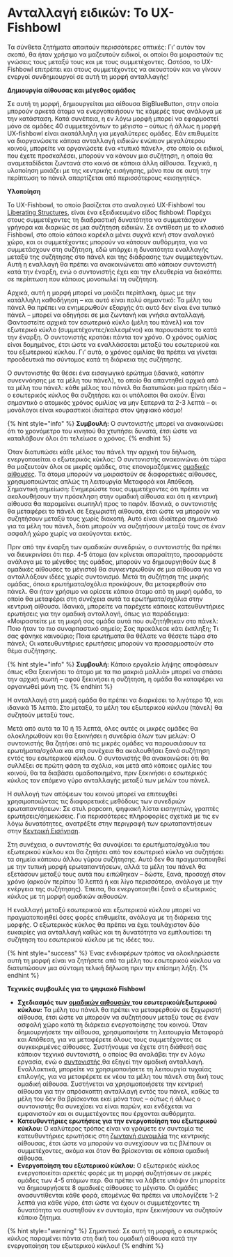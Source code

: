 # Ανταλλαγή ειδικών: Το UX-Fishbowl

Τα σύνθετα ζητήματα απαιτούν περισσότερες οπτικές: Γι’ αυτόν τον σκοπό, θα ήταν χρήσιμο να μαζευτούν ειδικοί, οι οποίοι θα μοιραστούν τις γνώσεις τους μεταξύ τους και με τους συμμετέχοντες. Ωστόσο, το UX-Fishbowl επιτρέπει και στους συμμετέχοντες να ακουστούν και να γίνουν ενεργοί συνδημιουργοί σε αυτή τη μορφή ανταλλαγής!

**Δημιουργία αίθουσας και μέγεθος ομάδας**

Σε αυτή τη μορφή, δημιουργείται μια αίθουσα BigBlueButton, στην οποία μπορούν αρκετά άτομα να ενεργοποιήσουν τις κάμερές τους ανάλογα με την κατάσταση. Κατά συνέπεια, η εν λόγω μορφή μπορεί να εφαρμοστεί μόνο σε ομάδες 40 συμμετεχόντων το μέγιστο – ούτως ή άλλως η μορφή UX-fishbowl είναι ακατάλληλη για μεγαλύτερες ομάδες. Εάν επιθυμείτε να διοργανώσετε κάποια ανταλλαγή ειδικών ενώπιον μεγαλύτερου κοινού, μπορείτε να οργανώσετε ένα «τυπικό πάνελ», στο οποίο οι ειδικοί, που έχετε προσκαλέσει, μπορούν να κάνουν μια συζήτηση, η οποία θα αναμεταδίδεται ζωντανά στο κοινό σε κάποια άλλη αίθουσα. Τεχνικά, η υλοποίηση μοιάζει με της κεντρικής εισήγησης, μόνο που σε αυτή την περίπτωση το πάνελ απαρτίζεται από περισσότερους «εισηγητές».  


**Υλοποίηση**

Το UX-Fishbowl, το οποίο βασίζεται στο αναλογικό UX-Fishbowl του [Liberating Structures](https://liberatingstructures.de/liberating-structures-menue/user-experience-fishbowl/), είναι ένα εξειδικευμένο είδος fishbowl: Παρέχει στους συμμετέχοντες τη διαδραστική δυνατότητα να συμμετάσχουν γρήγορα και διαρκώς σε μια συζήτηση ειδικών. Σε αντίθεση με το κλασικό Fishbowl, στο οποίο κάποια καρέκλα μένει συχνά κενή στον αναλογικό χώρο, και οι συμμετέχοντες μπορούν να κάτσουν αυθόρμητα, για να συμμετάσχουν στη συζήτηση, εδώ υπάρχει η δυνατότητα εναλλαγής μεταξύ της συζήτησης στο πάνελ και της διάδρασης των συμμετεχόντων. Αυτή η εναλλαγή θα πρέπει να ανακοινώνεται από κάποιον συντονιστή κατά την έναρξη, ενώ ο συντονιστής έχει και την ελευθερία να διακόπτει σε περίπτωση που κάποιος μονοπωλεί τη συζήτηση.

Αρχικά, αυτή η μορφή μπορεί να μοιάζει περίπλοκη, όμως με την κατάλληλη καθοδήγηση – και αυτό είναι πολύ σημαντικό: Τα μέλη του πάνελ θα πρέπει να ενημερωθούν εξαρχής ότι αυτό δεν είναι ένα τυπικό πάνελ – μπορεί να οδηγήσει σε μια ζωντανή και γνήσια ανταλλαγή. Φανταστείτε αρχικά τον εσωτερικό κύκλο \(μέλη του πάνελ\) και τον εξωτερικό κύκλο \(συμμετέχοντες/καλεσμένοι\) και παρουσιάστε το κατά την έναρξη. Ο συντονιστής κρατάει πάντα τον χρόνο. Ο χρόνος ομιλίας είναι δομημένος, έτσι ώστε να εναλλάσσεται μεταξύ του εσωτερικού και του εξωτερικού κύκλου. Γι’ αυτό, ο χρόνος ομιλίας θα πρέπει να γίνεται προοδευτικά πιο σύντομος κατά τη διάρκεια της συζήτησης.

Ο συντονιστής θα θέσει ένα εισαγωγικό ερώτημα \(ιδανικά, κατόπιν συνεννόησης με τα μέλη του πάνελ\), το οποίο θα απαντηθεί αρχικά από τα μέλη του πάνελ: κάθε μέλος του πάνελ θα διατυπώσει μια πρώτη ιδέα – ο εσωτερικός κύκλος θα συζητήσει και οι υπόλοιποι θα ακούν. Είναι σημαντικό ο ατομικός χρόνος ομιλίας να μην ξεπερνά τα 2-3 λεπτά – οι μονόλογοι είναι κουραστικοί ιδιαίτερα στον ψηφιακό κόσμο!

{% hint style="info" %}
**Συμβουλή:** Ο συντονιστής μπορεί να ανακοινώσει ότι το χρονόμετρο του κινητού θα χτυπήσει δυνατά, έτσι ώστε να καταλάβουν όλοι ότι τελείωσε ο χρόνος.
{% endhint %}

Όταν διατυπώσει κάθε μέλος του πάνελ την αρχική του δήλωση, ενεργοποιείται ο εξωτερικός κύκλος: Ο συντονιστής ανακοινώνει ότι τώρα θα μαζευτούν όλοι σε μικρές ομάδες, στις επονομαζόμενες [ομαδικές αίθουσες](https://app.gitbook.com/@dina-international/s/manual/~/drafts/-MacMIdUw2a7ZB3uJUbt/v/gre/funktionalitaeten/bigbluebutton/breakout-gruppenraeume). Τα άτομα μπορούν να μοιραστούν σε διαφορετικές αίθουσες, χρησιμοποιώντας απλώς τη λειτουργία Μεταφορά και Απόθεση. Σημαντική σημείωση: Ενημερώστε τους συμμετέχοντες ότι πρέπει να ακολουθήσουν την πρόσκληση στην ομαδική αίθουσα και ότι η κεντρική αίθουσα θα παραμείνει σιωπηλή προς το παρόν. Ιδανικά, ο συντονιστής θα μεταφέρει το πάνελ σε ξεχωριστή αίθουσα, έτσι ώστε να μπορούν να συζητήσουν μεταξύ τους χωρίς διακοπή. Αυτό είναι ιδιαίτερα σημαντικό για τα μέλη του πάνελ, διότι μπορούν να συζητήσουν μεταξύ τους σε έναν ασφαλή χώρο χωρίς να ακούγονται εκτός.

Πριν από την έναρξη των ομαδικών συνεδριών, ο συντονιστής θα πρέπει να διευκρινίσει ότι περ. 4-5 άτομα \(αν κρίνεται απαραίτητο, προσαρμόστε ανάλογα με το μέγεθος της ομάδας, μπορούν να δημιουργηθούν έως 8 ομαδικές αίθουσες το μέγιστο\) θα συγκεντρωθούν σε μια αίθουσα για να ανταλλάξουν ιδέες χωρίς συντονισμό. Μετά τη συζήτηση της μικρής ομάδας, όποια ερωτήματα/σχόλια προκύψουν, θα μεταφερθούν στο πάνελ. Θα ήταν χρήσιμο να ορίσετε κάποιο άτομο από τη μικρή ομάδα, το οποίο θα μεταφέρει στη συνέχεια αυτά τα ερωτήματα/σχόλια στην κεντρική αίθουσα. Ιδανικά, μπορείτε να παρέχετε κάποιες κατευθυντήριες ερωτήσεις για την ομαδική ανταλλαγή, όπως για παράδειγμα: «Μοιραστείτε με τη μικρή σας ομάδα αυτά που συζητήθηκαν στο πάνελ: Ποιο ήταν το πιο συναρπαστικό σημείο; Σας προκάλεσε κάτι έκπληξη; Τι σας φάνηκε καινούριο; Ποια ερωτήματα θα θέλατε να θέσετε τώρα στο πάνελ; Οι κατευθυντήριες ερωτήσεις μπορούν να προσαρμοστούν στο θέμα συζήτησης.

{% hint style="info" %}
**Συμβουλή:** Κάποιο εργαλείο λήψης αποφάσεων όπως «Θα ξεκινήσει το άτομο με τα πιο μακριά μαλλιά» μπορεί να σπάσει την αρχική σιωπή – αφού ξεκινήσει η συζήτηση, η ομάδα θα καταφέρει να οργανωθεί μόνη της.
{% endhint %}

Η ανταλλαγή στη μικρή ομάδα θα πρέπει να διαρκέσει το λιγότερο 10, και ιδανικά 15 λεπτά. Στο μεταξύ, τα μέλη του εξωτερικού κύκλου \(πάνελ\) θα συζητούν μεταξύ τους.

Μετά από αυτά τα 10 ή 15 λεπτά, όλες αυτές οι μικρές ομάδες θα ολοκληρωθούν και θα ξεκινήσει η συνεδρία όλων των μελών: Ο συντονιστής θα ζητήσει από τις μικρές ομάδες να παρουσιάσουν τα ερωτήματα/σχόλια και στη συνέχεια θα ακολουθήσει ξανά συζήτηση εντός του εσωτερικού κύκλου. Ο συντονιστής θα ανακοινώσει ότι θα συλλέξει σε πρώτη φάση τα σχόλια, και μετά από κάποιες ομιλίες του κοινού, θα τα διαβάσει ομαδοποιημένα, πριν ξεκινήσει ο εσωτερικός κύκλος τον επόμενο γύρο ανταλλαγής μεταξύ των μελών του πάνελ.  
  
Η συλλογή των απόψεων του κοινού μπορεί να επιτευχθεί χρησιμοποιώντας τις διαφορετικές μεθόδους των συνεδριών ερωταπαντήσεων: Σε στυλ popcorn, ψηφιακή λίστα εισηγητών, γραπτές ερωτήσεις/σημειώσεις. Για περισσότερες πληροφορίες σχετικά με τις εν λόγω δυνατότητες, ανατρέξτε στην περιγραφή των ερωταπαντήσεων στην [Κεντρική Εισήγηση](https://app.gitbook.com/@dina-international/s/manual/~/drafts/-MacMIdUw2a7ZB3uJUbt/v/gre/formate/input/fishbowl).  
  
Στη συνέχεια, ο συντονιστής θα συνοψίσει τα ερωτήματα/σχόλια του εξωτερικού κύκλου και θα ζητήσει από τον εσωτερικό κύκλο να συζητήσει τα σημεία κάποιου άλλου γύρου συζήτησης. Αυτό δεν θα πραγματοποιηθεί με την τυπική μορφή ερωταπαντήσεων, αλλά τα μέλη του πάνελ θα εξετάσουν μεταξύ τους αυτά που ειπώθηκαν – δώστε, ξανά, προσοχή στον χρόνο \(αρκούν περίπου 10 λεπτά ή και λίγο περισσότερο, ανάλογα με την ενέργεια της συζήτησης\). Έπειτα, θα ενεργοποιηθεί ξανά ο εξωτερικός κύκλος με τη μορφή ομαδικών αιθουσών.  
  
Η εναλλαγή μεταξύ εσωτερικού και εξωτερικού κύκλου μπορεί να πραγματοποιηθεί όσες φορές επιθυμείτε, ανάλογα με τη διάρκεια της μορφής. Ο εξωτερικός κύκλος θα πρέπει να έχει τουλάχιστον δύο ευκαιρίες για ανταλλαγή καθώς και τη δυνατότητα να εμπλουτίσει τη συζήτηση του εσωτερικού κύκλου με τις ιδέες του.

{% hint style="success" %}
Ένας ενδιαφέρων τρόπος να ολοκληρώσετε αυτή τη μορφή είναι να ζητήσετε από τα μέλη του εσωτερικού κύκλου να διατυπώσουν μια σύντομη τελική δήλωση πριν την επίσημη λήξη.
{% endhint %}

**Τεχνικές συμβουλές για το ψηφιακό Fishbowl**

* **Σχεδιασμός των** [**ομαδικών αιθουσών** ](https://app.gitbook.com/@dina-international/s/manual/~/drafts/-MacOOIRUVPkazY3ue3i/v/gre/funktionalitaeten/bigbluebutton/breakout-gruppenraeume)**του εσωτερικού/εξωτερικού κύκλου:** Τα μέλη του πάνελ θα πρέπει να μεταφερθούν σε ξεχωριστή αίθουσα, έτσι ώστε να μπορούν να συζητήσουν μεταξύ τους σε έναν ασφαλή χώρο κατά τη διάρκεια ενεργοποίησης του κοινού. Όταν δημιουργήσετε την αίθουσα, χρησιμοποιήστε τη λειτουργία Μεταφορά και Απόθεση, για να μεταφέρετε όλους τους συμμετέχοντες σε συγκεκριμένες αίθουσες. Συστήνουμε να έχετε στη διάθεσή σας κάποιον τεχνικό συντονιστή, ο οποίος θα αναλάβει την εν λόγω εργασία, ενώ ο [συντονιστής ](https://app.gitbook.com/@dina-international/s/manual/~/drafts/-MacOOIRUVPkazY3ue3i/v/gre/funktionalitaeten/bigbluebutton/moderator-innen-rechte)θα εξηγεί την ομαδική ανταλλαγή. Εναλλακτικά, μπορείτε να χρησιμοποιήσετε τη λειτουργία τυχαίας επιλογής, για να μεταφέρετε εκ νέου τα μέλη του πάνελ στη δική τους ομαδική αίθουσα. Συστήνεται να χρησιμοποιήσετε την κεντρική αίθουσα για την απρόσκοπτη ανταλλαγή εντός του πάνελ, καθώς τα μέλη του δεν θα βρίσκονται εκεί μόνα τους – ούτως ή άλλως ο συντονιστής θα συνεχίσει να είναι παρών, και ενδέχεται να εμφανιστούν και οι συμμετέχοντες που έρχονται αυθόρμητα.
* **Κατευθυντήριες ερωτήσεις για την ενεργοποίηση του εξωτερικού κύκλου:** Ο καλύτερος τρόπος είναι να γράψετε εν συντομία τις κατευθυντήριες ερωτήσεις στη [ζωντανή συνομιλία](https://app.gitbook.com/@dina-international/s/manual/~/drafts/-MacOOIRUVPkazY3ue3i/v/gre/funktionalitaeten/bigbluebutton/interaktion) της κεντρικής αίθουσας, έτσι ώστε να μπορούν να συνεχίσουν να τις βλέπουν οι συμμετέχοντες, ακόμα και όταν θα βρίσκονται σε κάποια ομαδική αίθουσα.
* **Ενεργοποίηση του εξωτερικού κύκλου:** Ο εξωτερικός κύκλος ενεργοποιείται αρκετές φορές με τη μορφή συζητήσεων σε μικρές ομάδες των 4-5 ατόμων περ. Θα πρέπει να λάβετε υπόψιν ότι μπορείτε να δημιουργήσετε 8 ομαδικές αίθουσες το μέγιστο. Οι ομάδες ανασυντίθενται κάθε φορά, επομένως θα πρέπει να υπολογίζετε 1-2 λεπτά για κάθε γύρο, έτσι ώστε να έχουν οι συμμετέχοντες τη δυνατότητα να συστηθούν εν συντομία, πριν ξεκινήσουν να συζητούν κάποιο ζήτημα.

{% hint style="warning" %}
Σημαντικό: Σε αυτή τη μορφή, ο εσωτερικός κύκλος παραμένει πάντα στη δική του ομαδική αίθουσα κατά την ενεργοποίηση του εξωτερικού κύκλου!
{% endhint %}

